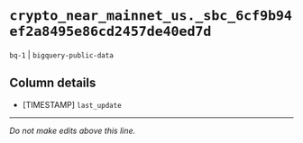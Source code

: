 # `crypto_near_mainnet_us._sbc_6cf9b94ef2a8495e86cd2457de40ed7d`
`bq-1` | `bigquery-public-data`

## Column details
* [TIMESTAMP] `last_update`

-------------------------------------------------------------------------------
*Do not make edits above this line.*
